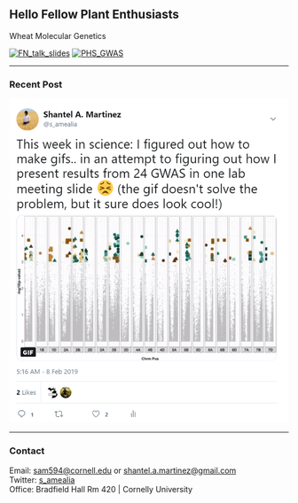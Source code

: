 ## Hello Fellow Plant Enthusiasts

Wheat Molecular Genetics  

[![FN_talk_slides](https://github.com/shantel-martinez/Lab_Resources/blob/master/example_img/SMartinez%20FN%20Workshop%2001.30.2019.png?raw=true)](https://github.com/shantel-martinez/FNWorkshop2019/blob/master/SMartinez%20FN%20Workshop%2001.30.2019.pdf)  [![PHS_GWAS](https://www.frontiersin.org/files/Articles/325955/fpls-09-00141-HTML/image_m/fpls-09-00141-g005.jpg)](https://www.frontiersin.org/articles/10.3389/fpls.2018.00141/full)  

----------

### Recent Post
[![Twitter](https://github.com/shantel-martinez/Lab_Resources/blob/master/example_img/RecentTwitterPosts.PNG?raw=true)](https://twitter.com/s_amealia/status/1093861130286571520)  

---------

### Contact  
Email: [sam594@cornell.edu](sam594@cornell.edu) or [shantel.a.martinez@gmail.com](shantel.a.martinez@gmail.com)  
Twitter: [s_amealia](https://twitter.com/s_amealia)   
Office: Bradfield Hall Rm 420 | Cornelly University
